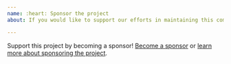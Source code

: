 ```yaml
---
name: :heart: Sponsor the project
about: If you would like to support our efforts in maintaining this community-driven project!

---
```


Support this project by becoming a sponsor! [Become a sponsor](https://opencollective.com/generator-jhipster) or [learn more about sponsoring the project](https://www.jhipster.tech/sponsors/).
